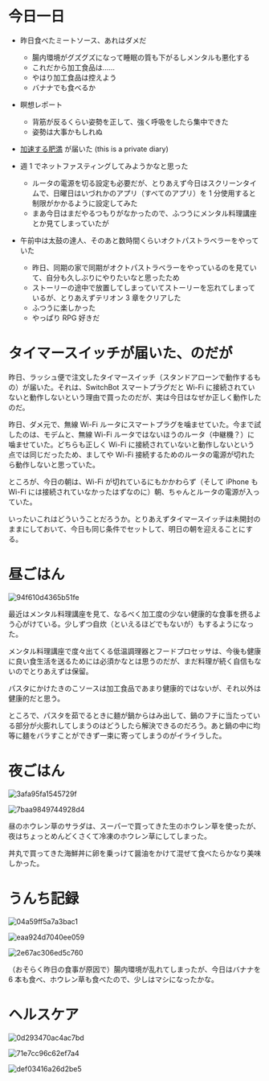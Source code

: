 # 今日一日
- 昨日食べたミートソース、あれはダメだ
    - 腸内環境がグズグズになって睡眠の質も下がるしメンタルも悪化する
    - これだから加工食品は......
    - やはり加工食品は控えよう
    - バナナでも食べるか

- 瞑想レポート
    - 背筋が反るくらい姿勢を正して、強く呼吸をしたら集中できた
    - 姿勢は大事かもしれぬ

- [加速する肥満](https://www.amazon.co.jp/dp/4757150717) が届いた
 (this is a private diary)

- 週 1 でネットファスティングしてみようかなと思った
    - ルータの電源を切る設定も必要だが、とりあえず今日はスクリーンタイムで、日曜日はいづれかのアプリ（すべてのアプリ）を 1 分使用すると制限がかかるように設定してみた
    - まあ今日はまだやるつもりがなかったので、ふつうにメンタル料理講座とか見てしまっていたが

- 午前中は太鼓の達人、そのあと数時間くらいオクトパストラベラーをやっていた
    - 昨日、同期の家で同期がオクトパストラベラーをやっているのを見ていて、自分も久しぶりにやりたいなと思ったため
    - ストーリーの途中で放置してしまっていてストーリーを忘れてしまっているが、とりあえずテリオン 3 章をクリアした
    - ふつうに楽しかった
    - やっぱり RPG 好きだ

# タイマースイッチが届いた、のだが
昨日、ラッシュ便で注文したタイマースイッチ（スタンドアローンで動作するもの）が届いた。それは、SwitchBot スマートプラグだと Wi-Fi に接続されていないと動作しないという理由で買ったのだが、実は今日はなぜか正しく動作したのだ。

昨日、ダメ元で、無線 Wi-Fi ルータにスマートプラグを噛ませていた。今まで試したのは、モデムと、無線 Wi-Fi ルータではないほうのルータ（中継機？）に噛ませていた。どちらも正しく Wi-Fi に接続されていないと動作しないという点では同じだったため、ましてや Wi-Fi 接続するためのルータの電源が切れたら動作しないと思っていた。

ところが、今日の朝は、Wi-Fi が切れているにもかかわらず（そして iPhone も Wi-Fi には接続されていなかったはずなのに）朝、ちゃんとルータの電源が入っていた。

いったいこれはどういうことだろうか。とりあえずタイマースイッチは未開封のままにしておいて、今日も同じ条件でセットして、明日の朝を迎えることにする。

# 昼ごはん
![94f610d4365b51fe](https://noraworld.github.io/box-bulbasaur/2019/12/94f610d4365b51fe.jpg)

最近はメンタル料理講座を見て、なるべく加工度の少ない健康的な食事を摂るよう心がけている。少しずつ自炊（といえるほどでもないが）もするようになった。

メンタル料理講座で度々出てくる低温調理器とフードプロセッサは、今後も健康に良い食生活を送るためには必須かなとは思うのだが、まだ料理が続く自信もないのでとりあえずは保留。

パスタにかけたきのこソースは加工食品であまり健康的ではないが、それ以外は健康的だと思う。

ところで、パスタを茹でるときに麺が鍋からはみ出して、鍋のフチに当たっている部分が火膨れしてしまうのはどうしたら解決できるのだろう。あと鍋の中に均等に麺をバラすことができず一束に寄ってしまうのがイライラした。

# 夜ごはん
![3afa95fa1545729f](https://noraworld.github.io/box-bulbasaur/2019/12/3afa95fa1545729f.jpg)

![7baa9849744928d4](https://noraworld.github.io/box-bulbasaur/2019/12/7baa9849744928d4.jpg)

昼のホウレン草のサラダは、スーパーで買ってきた生のホウレン草を使ったが、夜はちょっとめんどくさくて冷凍のホウレン草にしてしまった。

丼丸で買ってきた海鮮丼に卵を乗っけて醤油をかけて混ぜて食べたらかなり美味しかった。

# うんち記録
![04a59ff5a7a3bac1](https://noraworld.github.io/box-bulbasaur/2019/12/04a59ff5a7a3bac1.png)

![eaa924d7040ee059](https://noraworld.github.io/box-bulbasaur/2019/12/eaa924d7040ee059.png)

![2e67ac306ed5c760](https://noraworld.github.io/box-bulbasaur/2019/12/2e67ac306ed5c760.png)

（おそらく昨日の食事が原因で）腸内環境が乱れてしまったが、今日はバナナを 6 本も食べ、ホウレン草も食べたので、少しはマシになったかな。

# ヘルスケア
![0d293470ac4ac7bd](https://noraworld.github.io/box-bulbasaur/2019/12/0d293470ac4ac7bd.png)

![71e7cc96c62ef7a4](https://noraworld.github.io/box-bulbasaur/2019/12/71e7cc96c62ef7a4.png)

![def03416a26d2be5](https://noraworld.github.io/box-bulbasaur/2019/12/def03416a26d2be5.jpg)

